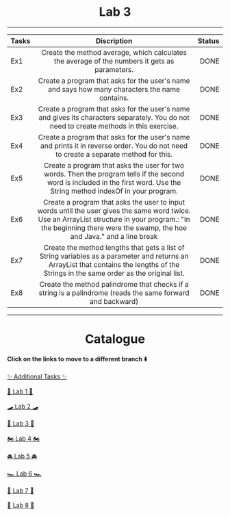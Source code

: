 # <center>Lab 3</center>

---

| Tasks |                                                                                                                 Discription                                                                                                                  | Status |
|-------|:--------------------------------------------------------------------------------------------------------------------------------------------------------------------------------------------------------------------------------------------:|-------:|
| Ex1   |                                                                        Create the method average, which calculates the average of the numbers it gets as parameters.                                                                         |   DONE |
| Ex2   |                                                                        Create a program that asks for the user's name and says how many characters the name contains.                                                                        |   DONE |
| Ex3   |                                                   Create a program that asks for the user's name and gives its characters separately. You do not need to create methods in this exercise.                                                    |   DONE |
| Ex4   |                                         Create a program that asks for the user's name and prints it in reverse order. You do not need to create a separate method for this.                                                                 |   DONE |
| Ex5   |                                  Create a program that asks the user for two words. Then the program tells if the second word is included in the first word. Use the String method indexOf in your program.                                  |   DONE |
| Ex6   |            Create a program that asks the user to input words until the user gives the same word twice. Use an ArrayList structure in your program.: "In the beginning there were the swamp, the hoe and Java." and a line break             |   DONE |
| Ex7   |                           Create the method lengths that gets a list of String variables as a parameter and returns an ArrayList that contains the lengths of the Strings in the same order as the original list.                            |   DONE |
| Ex8   |                                                                  Create the method palindrome that checks if a string is a palindrome (reads the same forward and backward)                                                                  |   DONE |


---
# <center>Catalogue</center>
#### Click on the links to move to a different branch ⬇️


[✨ Additional Tasks ✨](https://github.com/AlbaraHassan/OOPLAB/tree/oop/add)\
<br>
[🛴 Lab 1 🛴](https://github.com/AlbaraHassan/OOPLAB/tree/oop/lab1)\
<br>
[🛹 Lab 2 🛹](https://github.com/AlbaraHassan/OOPLAB/tree/oop/lab2)\
<br>
[🛵 Lab 3 🛵](https://github.com/AlbaraHassan/OOPLAB/tree/oop/lab3)\
<br>
[🏍 Lab 4 🏍️](https://github.com/AlbaraHassan/OOPLAB/tree/oop/lab4)\
<br>
[🚘 Lab 5 🚘](https://github.com/AlbaraHassan/OOPLAB/tree/oop/lab5)\
<br>
[🏎️ Lab 6 🏎️](https://github.com/AlbaraHassan/OOPLAB/tree/oop/lab6)\
<br>
[🛫 Lab 7 🛫](https://github.com/AlbaraHassan/OOPLAB/tree/oop/lab7)\
<br>
[🚀 Lab 8 🚀](https://github.com/AlbaraHassan/OOPLAB/tree/oop/lab8)\
<br>
